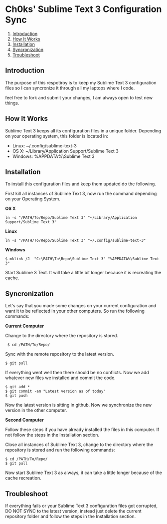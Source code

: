 # Ch0ks' Sublime Text 3 Configuration Sync

<!-- MarkdownTOC -->

1. [Introduction](#introduction)
1. [How It Works](#how-it-works)
1. [Installation](#installation)
1. [Syncronization](#syncronization)
1. [Troubleshoot](#troubleshoot)

<!-- /MarkdownTOC -->

<a id="introduction"></a>
## Introduction

The purpose of this respotiroy is to keep my Sublime Text 3 configuration files so I can syncronize it through all my laptops where I code.

feel free to fork and submit your changes, I am always open to test new things.

<a id="how-it-works"></a>
## How It Works

Sublime Text 3 keeps all its configuration files in a unique folder. Depending on your operating system, this folder is located in:

* Linux: ~/.config/sublime-text-3
* OS X: ~/Library/Application Support/Sublime Text 3
* Windows: %APPDATA%\Sublime Text 3

<a id="installation"></a>
## Installation

To install this configuration files and keep them updated do the following.

First kill all instances of Sublime Text 3, now run the command depending on your Operating System.

**OS X**

```
ln -s "/PATH/To/Repo/Sublime Text 3" "~/Library/Application Support/Sublime Text 3"
```

**Linux**

```
ln -s "/PATH/To/Repo/Sublime Text 3" "~/.config/sublime-text-3"
```

**Windows**

```
$ mklink /J  "C:\PATH\To\Repo\Sublime Text 3" "%APPDATA%\Sublime Text 3"
```

Start Sublime 3 Text. It will take a little bit longer because it is recreating the cache.

<a id="syncronization"></a>
## Syncronization

Let's say that you made some changes on your current configuration and want it to be reflected in your other computers. So run the following commands:

**Current Computer**

Change to the directory where the repository is stored.

`` $ cd /PATH/To/Repo/``

Sync with the remote repository to the latest version.

``$ git pull``

If everything went well then there should be no conflicts. Now we add whatever new files we installed and commit the code.

```
$ git add *
$ git commit -am "Latest version as of today"
$ git push
```

Now the latest version is sitting in github. Now we synchronize the new version in the other computer.

**Second Computer**

Follow these steps if you have already installed the files in this computer. If not follow the steps in the Installation section.

Close all instances of Sublime Text 3, change to the directory where the repository is stored and run the following commands:

```
$ cd /PATH/To/Repo/
$ git pull
```

Now start Sublime Text 3 as always, it can take a little longer because of the cache recreation.

<a id="troubleshoot"></a>
## Troubleshoot

If everything fails or your Sublime Text 3 configuration files got corrupted, DO NOT SYNC to the latest version, instead just delete the current repository folder and follow the steps in the Installation section.
